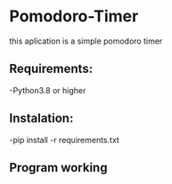 # Pomodoro-Timer
this aplication is a simple pomodoro timer 

<h2>Requirements:</h2>
-Python3.8 or higher
<h2>Instalation:</h2>
-pip  install -r requirements.txt
<h2>Program working</h2>
<img href="/exampleImage.png"><img>
